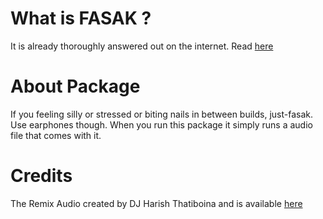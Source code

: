 What is FASAK ?
===============
It is already thoroughly answered out on the internet. Read [here](https://www.quora.com/What-is-FASAK)

About Package
=============
If you feeling silly or stressed or biting nails in between builds, just-fasak. Use earphones though.
When you run this package it simply runs a audio file that comes with it.

Credits
=======
The Remix Audio created by DJ Harish Thatiboina and is available [here](https://www.youtube.com/watch?v=Nq-1I_Wz2Hg)



